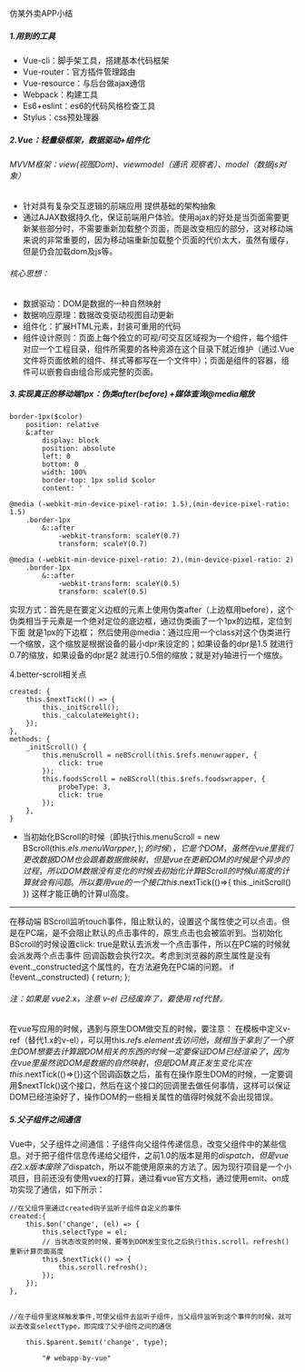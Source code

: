 仿某外卖APP小结

##### 1.用到的工具
- Vue-cli：脚手架工具，搭建基本代码框架
- Vue-router：官方插件管理路由
- Vue-resource：与后台做ajax通信
- Webpack：构建工具
- Es6+eslint：es6的代码风格检查工具
- Stylus：css预处理器

##### 2.Vue：轻量级框架，数据驱动+组件化
###### MVVM框架：view(视图Dom)、viewmodel（通讯 观察者）、model（数据js对象）
- 针对具有复杂交互逻辑的前端应用 提供基础的架构抽象
- 通过AJAX数据持久化，保证前端用户体验。使用ajax的好处是当页面需要更新某些部分时，不需要重新加载整个页面，而是改变相应的部分，这对移动端来说的非常重要的，因为移动端重新加载整个页面的代价太大，虽然有缓存，但是仍会加载dom及js等。
######  核心思想：
- 数据驱动：DOM是数据的一种自然映射
- 数据响应原理：数据改变驱动视图自动更新
- 组件化：扩展HTML元素，封装可重用的代码
- 组件设计原则：页面上每个独立的可视/可交互区域视为一个组件，每个组件对应一个工程目录，组件所需要的各种资源在这个目录下就近维护（通过.Vue文件将页面依赖的组件、样式等都写在一个文件中）；页面是组件的容器，组件可以嵌套自由组合形成完整的页面。

##### 3.实现真正的移动端1px：伪类after(before) +媒体查询@media缩放

		
```
border-1px($color)
	position: relative
	&:after
		display: block
		position: absolute
		left: 0
		bottom: 0
		width: 100%
		border-top: 1px solid $color
		content: ' '

@media (-webkit-min-device-pixel-ratio: 1.5),(min-device-pixel-ratio: 1.5)
	.border-1px
		&::after
			-webkit-transform: scaleY(0.7)
			transform: scaleY(0.7)

@media (-webkit-min-device-pixel-ratio: 2),(min-device-pixel-ratio: 2)
	.border-1px
		&::after
			-webkit-transform: scaleY(0.5)
			transform: scaleY(0.5)
```


实现方式：首先是在要定义边框的元素上使用伪类after（上边框用before），这个伪类相当于元素是一个绝对定位的底边框，通过伪类画了一个1px的边框，定位到下面 就是1px的下边框；
然后使用@media：通过应用一个class对这个伪类进行一个缩放，这个缩放是根据设备的最小dpr来设定的；如果设备的dpr是1.5 就进行0.7的缩放，如果设备的dpr是2 就进行0.5倍的缩放；就是对y轴进行一个缩放。

4.better-scroll相关点

		
```
created: {
    this.$nextTick(() => {
		this._initScroll();
		this._calculateHeight();
	});
},
methods: {
	_initScroll() {
		this.menuScroll = neBScroll(this.$refs.menuwrapper, {
			click: true
		});
		this.foodsScroll = neBScroll(this.$refs.foodswrapper, {
			probeType: 3,
			click: true
		});
	},
}
```
		
- 当初始化BScroll的时候（即执行this.menuScroll = new BScroll(this.$els.menuWarpper, {});的时候），它是个DOM，虽然在vue里 我们更改数据DOM也会跟着数据做映射，但是vue在更新DOM的时候是个异步的过程， 所以DOM数据没有变化的时候去初始化计算BScroll的时候ul高度的计算就会有问题。所以要用vue的一个接口 
this.$nextTick(()=>{  this._initScroll()  })
这样才能正确的计算ul高度。

---
在移动端 BScroll监听touch事件，阻止默认的，设置这个属性使之可以点击。但是在PC端，是不会阻止默认的点击事件的，原生点击也会被监听到。当初始化BScroll的时候设置click: true是默认去派发一个点击事件，所以在PC端的时候就会派发两个点击事件 回调函数会执行2次。考虑到浏览器的原生属性是没有event._constructed这个属性的，在方法避免在PC端的问题。
if (!event._constructed) { return;  };
###### 注：如果是 vue2.x，注意 v-el 已经废弃了，要使用 ref代替。
在vue写应用的时候，遇到与原生DOM做交互的时候，要注意：
在模板中定义v-ref（替代1.x的v-el），可以用this.$refs.element去访问他，就相当于拿到了一个原生DOM
想要去计算跟DOM相关的东西的时候 一定要保证DOM已经渲染了，因为在vue里 虽然说DOM是数据的自然映射，但是DOM真正发生变化 实在this.$nextTick(()=>{})这个回调函数之后，虽有在操作原生DOM的时候，一定要调用$nextTIck()这个接口，然后在这个接口的回调里去做任何事情，这样可以保证DOM已经渲染好了，操作DOM的一些相关属性的值得时候就不会出现错误。
##### 5.父子组件之间通信
Vue中，父子组件之间通信：子组件向父组件传递信息，改变父组件中的某些信息。对于把子组件信息传递给父组件，之前1.0的版本是用的$dispatch，但是vue在2.x版本废除了$dispatch，所以不能使用原来的方法了。因为现行项目是一个小项目，目前还没有使用vuex的打算，通过看vue官方文档，通过使用emit、on成功实现了通信，如下所示：
	
```
//在父组件里通过created钩子监听子组件自定义的事件
created:{
	this.$on('change', (el) => {
		this.selectType = el;
		// 当状态改变的时候，要等到DOM发生变化之后执行this.scroll。refresh()重新计算页面高度
		this.$nextTick(() => {
			this.scroll.refresh();
		});
	});
},


//在子组件里这样触发事件,可使父组件去监听子组件，当父组件监听到这个事件的时候，就可以去改变selectType，即完成了父子组件之间的通信

	this.$parent.$emit('change', type);
```


   
			"# webapp-by-vue" 
